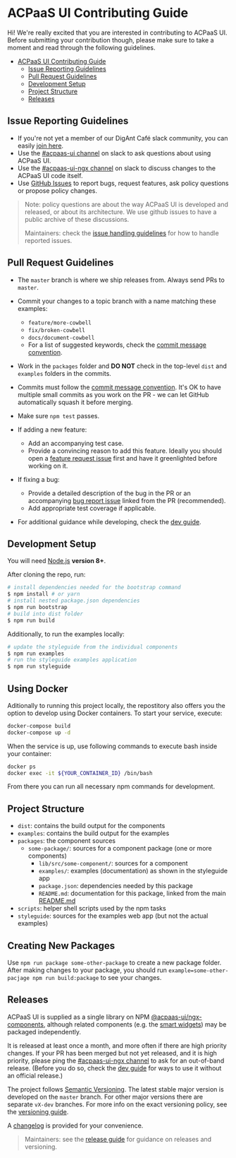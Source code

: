 # ACPaaS UI Contributing Guide

Hi! We're really excited that you are interested in contributing to ACPaaS UI. Before submitting your contribution though, please make sure to take a moment and read through the following guidelines.

- [ACPaaS UI Contributing Guide](#acpaas-ui-contributing-guide)
    - [Issue Reporting Guidelines](#issue-reporting-guidelines)
    - [Pull Request Guidelines](#pull-request-guidelines)
    - [Development Setup](#development-setup)
    - [Project Structure](#project-structure)
    - [Releases](#releases)

## Issue Reporting Guidelines

- If you're not yet a member of our DigAnt Café slack community, you can easily [join here](https://digantcafe-slack.digipolis.be).
- Use the [#acpaas-ui channel](https://digantcafe.slack.com/messages/CDDLYJU65/) on slack to ask questions about using ACPaaS UI.
- Use the [#acpaas-ui-ngx channel][acpaas-ui-ngx] on slack to discuss changes to the ACPaaS UI code itself.
- Use [GitHub Issues][github-issues] to report bugs, request features, ask policy questions or propose policy changes.

> Note: policy questions are about the way ACPaaS UI is developed and released, or about its architecture. We use github issues to have a public archive of these discussions.
>
> Maintainers: check the [issue handling guidelines](./guidelines/ISSUES.md) for how to handle reported issues.

## Pull Request Guidelines

- The `master` branch is where we ship releases from. Always send PRs to `master`.

- Commit your changes to a topic branch with a name matching these examples:
    - `feature/more-cowbell`
    - `fix/broken-cowbell`
    - `docs/document-cowbell`
    - For a list of suggested keywords, check the [commit message convention](./guidelines/COMMITS.md).

- Work in the `packages` folder and **DO NOT** check in the top-level `dist` and `examples` folders in the commits.

- Commits must follow the [commit message convention](./guidelines/COMMITS.md). It's OK to have multiple small commits as you work on the PR - we can let GitHub automatically squash it before merging.

- Make sure `npm test` passes.

- If adding a new feature:
    - Add an accompanying test case.
    - Provide a convincing reason to add this feature. Ideally you should open a [feature request issue](https://github.com/digipolisantwerp/acpaas-ui_angular/issues/new?template=feature_request.md) first and have it greenlighted before working on it.

- If fixing a bug:
    - Provide a detailed description of the bug in the PR or an accompanying [bug report issue](https://github.com/digipolisantwerp/acpaas-ui_angular/issues/new?template=bug_report.md) linked from the PR (recommended).
    - Add appropriate test coverage if applicable.

- For additional guidance while developing, check the [dev guide](./guidelines/DEV_GUIDE.md).

## Development Setup

You will need [Node.js](http://nodejs.org) **version 8+**.

After cloning the repo, run:

```bash
# install dependencies needed for the bootstrap command
$ npm install # or yarn
# install nested package.json dependencies
$ npm run bootstrap
# build into dist folder
$ npm run build
```

Additionally, to run the examples locally:

```bash
# update the styleguide from the individual components
$ npm run examples
# run the styleguide examples application
$ npm run styleguide
```

## Using Docker

Aditionally to running this project locally, the repostitory also offers you the option to develop using Docker containers.
To start your service, execute:

```sh
docker-compose build
docker-compose up -d
```

When the service is up, use following commands to execute bash inside your container:

```sh
docker ps
docker exec -it ${YOUR_CONTAINER_ID} /bin/bash
```

From there you can run all necessary npm commands for development.

## Project Structure

- `dist`: contains the build output for the components
- `examples`: contains the build output for the examples
- `packages`: the component sources
    - `some-package/`: sources for a component package (one or more components)
        - `lib/src/some-component/`: sources for a component
        - `examples/`: examples (documentation) as shown in the styleguide app
        - `package.json`: dependencies needed by this package
        - `README.md`: documentation for this package, linked from the main [README.md](README.md)
- `scripts`: helper shell scripts used by the npm tasks
- `styleguide`: sources for the examples web app (but not the actual examples)

[github-issues]: https://github.com/digipolisantwerp/acpaas-ui_angular/issues

## Creating New Packages

Use `npm run package some-other-package` to create a new package folder.
After making changes to your package, you should run `example=some-other-pacjage npm run build:package` to see your changes.

## Releases

ACPaaS UI is supplied as a single library on NPM [@acpaas-ui/ngx-components](https://www.npmjs.com/package/@acpaas-ui/ngx-components), although related components (e.g. the [smart widgets](https://github.com/digipolisantwerp/smart-widgets)) may be packaged independently.

It is released at least once a month, and more often if there are high priority changes. If your PR has been merged but not yet released, and it is high priority, please ping the [#acpaas-ui-ngx channel][acpaas-ui-ngx] to ask for an out-of-band release. (Before you do so, check the [dev guide](./guidelines/DEV_GUIDE.md#development-snapshots) for ways to use it without an official release.)

The project follows [Semantic Versioning](https://semver.org/). The latest stable major version is developed on the `master` branch. For other major versions there are separate `vX-dev` branches. For more info on the exact versioning policy, see the [versioning guide](./guidelines/VERSIONING.md).

A [changelog](CHANGELOG.md) is provided for your convenience.

> Maintainers: see the [release guide](./guidelines/RELEASE.md) for guidance on releases and versioning.

[acpaas-ui-ngx]: https://digantcafe.slack.com/messages/CDF95H5B7/
